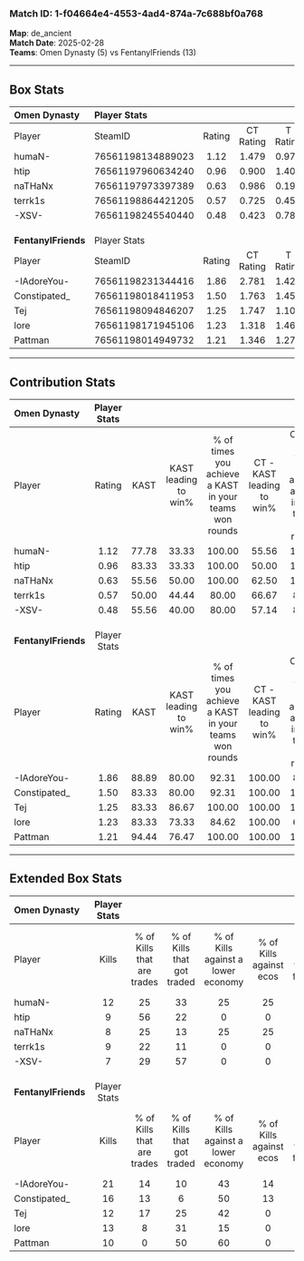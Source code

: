 ### Match ID: 1-f04664e4-4553-4ad4-874a-7c688bf0a768  
**Map**: de_ancient  
**Match Date**: 2025-02-28  
**Teams**: Omen Dynasty (5) vs FentanylFriends (13)  

---  

## Box Stats  

| **Omen Dynasty**    | Player Stats      |        |           |          |       |       |       |         |        |      |     |
| :- | :- | :-: | :-: | :-: | :-: | :-: | :-: | :-: | :-: | :-: | :-: |
| Player              | SteamID           | Rating | CT Rating | T Rating | KAST  |  ADR  | Kills | Assists | Deaths | K/D  | HS% |
| humaN-              | 76561198134889023 |  1.12  |   1.479   |  0.970   | 77.78 | 108.7 |  12   |    7    |   16   | 0.75 | 50  |
| htip                | 76561197960634240 |  0.96  |   0.900   |  1.402   | 83.33 | 59.2  |   9   |    5    |   12   | 0.75 | 55  |
| naTHaNx             | 76561197973397389 |  0.63  |   0.986   |  0.192   | 55.56 | 56.1  |   8   |    3    |   14   | 0.57 | 62  |
| terrk1s             | 76561198864421205 |  0.57  |   0.725   |  0.451   | 50.00 | 43.6  |   9   |    3    |   15   | 0.60 | 66  |
| -XSV-               | 76561198245540440 |  0.48  |   0.423   |  0.782   | 55.56 | 44.7  |   7   |    2    |   16   | 0.44 | 71  |
|                     |                   |        |           |          |       |       |       |         |        |      |     |
|                     |                   |        |           |          |       |       |       |         |        |      |     |
|                     |                   |        |           |          |       |       |       |         |        |      |     |
| **FentanylFriends** | Player Stats      |        |           |          |       |       |       |         |        |      |     |
| Player              | SteamID           | Rating | CT Rating | T Rating | KAST  |  ADR  | Kills | Assists | Deaths | K/D  | HS% |
| -IAdoreYou-         | 76561198231344416 |  1.86  |   2.781   |  1.422   | 88.89 | 102.7 |  21   |    3    |   7    | 3.00 | 66  |
| Constipated_        | 76561198018411953 |  1.50  |   1.763   |  1.458   | 83.33 | 87.1  |  16   |    3    |   8    | 2.00 | 43  |
| Tej                 | 76561198094846207 |  1.25  |   1.747   |  1.100   | 83.33 | 85.4  |  12   |    4    |   10   | 1.20 | 58  |
| lore                | 76561198171945106 |  1.23  |   1.318   |  1.469   | 83.33 | 77.2  |  13   |    3    |   11   | 1.18 | 76  |
| Pattman             | 76561198014949732 |  1.21  |   1.346   |  1.270   | 94.44 | 76.1  |  10   |    5    |   10   | 1.00 | 40  |
---  

## Contribution Stats  

| **Omen Dynasty**    | Player Stats |       |                      |                                                        |                           |                                                             |                          |                                                            |
| :- | :-: | :-: | :-: | :-: | :-: | :-: | :-: | :-: |
| Player              |    Rating    | KAST  | KAST leading to win% | % of times you achieve a KAST in your teams won rounds | CT - KAST leading to win% | CT - % of times you achieve a KAST in your teams won rounds | T - KAST leading to win% | T - % of times you achieve a KAST in your teams won rounds |
| humaN-              |     1.12     | 77.78 |        33.33         |                         100.00                         |           55.56           |                           100.00                            |           0.00           |                            0.00                            |
| htip                |     0.96     | 83.33 |        33.33         |                         100.00                         |           50.00           |                           100.00                            |           0.00           |                            0.00                            |
| naTHaNx             |     0.63     | 55.56 |        50.00         |                         100.00                         |           62.50           |                           100.00                            |           0.00           |                            0.00                            |
| terrk1s             |     0.57     | 50.00 |        44.44         |                         80.00                          |           66.67           |                            80.00                            |           0.00           |                            0.00                            |
| -XSV-               |     0.48     | 55.56 |        40.00         |                         80.00                          |           57.14           |                            80.00                            |           0.00           |                            0.00                            |
|                     |              |       |                      |                                                        |                           |                                                             |                          |                                                            |
|                     |              |       |                      |                                                        |                           |                                                             |                          |                                                            |
|                     |              |       |                      |                                                        |                           |                                                             |                          |                                                            |
| **FentanylFriends** | Player Stats |       |                      |                                                        |                           |                                                             |                          |                                                            |
| Player              |    Rating    | KAST  | KAST leading to win% | % of times you achieve a KAST in your teams won rounds | CT - KAST leading to win% | CT - % of times you achieve a KAST in your teams won rounds | T - KAST leading to win% | T - % of times you achieve a KAST in your teams won rounds |
| -IAdoreYou-         |     1.86     | 88.89 |        80.00         |                         92.31                          |          100.00           |                            83.33                            |          70.00           |                           100.00                           |
| Constipated_        |     1.50     | 83.33 |        80.00         |                         92.31                          |          100.00           |                           100.00                            |          66.67           |                           85.71                            |
| Tej                 |     1.25     | 83.33 |        86.67         |                         100.00                         |          100.00           |                           100.00                            |          77.78           |                           100.00                           |
| lore                |     1.23     | 83.33 |        73.33         |                         84.62                          |          100.00           |                            66.67                            |          63.64           |                           100.00                           |
| Pattman             |     1.21     | 94.44 |        76.47         |                         100.00                         |          100.00           |                           100.00                            |          63.64           |                           100.00                           |
---  

## Extended Box Stats  

| **Omen Dynasty**    | Player Stats |                            |                            |                                    |                         |                              |                                 |        |                             |                                     |                          |                               |                            |
| :- | :-: | :-: | :-: | :-: | :-: | :-: | :-: | :-: | :-: | :-: | :-: | :-: | :-: |
| Player              |    Kills     | % of Kills that are trades | % of Kills that got traded | % of Kills against a lower economy | % of Kills against ecos | % of Kills that are flawless | % of Kills that are close duels | Deaths | % of Deaths that get traded | % of Deaths against a lower economy | % of Deaths against ecos | % of Deaths that are flawless | % of Deaths that are close |
| humaN-              |      12      |             25             |             33             |                 25                 |           25            |              58              |                8                |   16   |             31              |                  6                  |            6             |              44               |             6              |
| htip                |      9       |             56             |             22             |                 0                  |            0            |              44              |               22                |   12   |             25              |                  0                  |            0             |              75               |             0              |
| naTHaNx             |      8       |             25             |             13             |                 25                 |           25            |              88              |                0                |   14   |             21              |                  0                  |            0             |              50               |             0              |
| terrk1s             |      9       |             22             |             11             |                 0                  |            0            |              67              |               11                |   15   |             13              |                  7                  |            7             |              87               |             0              |
| -XSV-               |      7       |             29             |             57             |                 0                  |            0            |              86              |                0                |   16   |             13              |                  0                  |            0             |              69               |             0              |
|                     |              |                            |                            |                                    |                         |                              |                                 |        |                             |                                     |                          |                               |                            |
|                     |              |                            |                            |                                    |                         |                              |                                 |        |                             |                                     |                          |                               |                            |
|                     |              |                            |                            |                                    |                         |                              |                                 |        |                             |                                     |                          |                               |                            |
| **FentanylFriends** | Player Stats |                            |                            |                                    |                         |                              |                                 |        |                             |                                     |                          |                               |                            |
| Player              |    Kills     | % of Kills that are trades | % of Kills that got traded | % of Kills against a lower economy | % of Kills against ecos | % of Kills that are flawless | % of Kills that are close duels | Deaths | % of Deaths that get traded | % of Deaths against a lower economy | % of Deaths against ecos | % of Deaths that are flawless | % of Deaths that are close |
| -IAdoreYou-         |      21      |             14             |             10             |                 43                 |           14            |              67              |                0                |   7    |             29              |                  0                  |            0             |              71               |             0              |
| Constipated_        |      16      |             13             |             6              |                 50                 |           13            |              63              |                6                |   8    |             25              |                  0                  |            0             |              50               |             13             |
| Tej                 |      12      |             17             |             25             |                 42                 |            0            |              75              |                0                |   10   |             20              |                 30                  |            0             |              70               |             10             |
| lore                |      13      |             8              |             31             |                 15                 |            0            |              62              |                0                |   11   |             27              |                 27                  |            9             |              73               |             9              |
| Pattman             |      10      |             0              |             50             |                 60                 |            0            |              70              |                0                |   10   |             30              |                 30                  |            10            |              70               |             10             |
